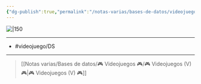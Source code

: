 ```yaml
---
{"dg-publish":true,"permalink":"/notas-varias/bases-de-datos/videojuegos/v-pokemon-negro-2/"}
---
```



![|150](https://images.igdb.com/igdb/image/upload/t_cover_big/co1z8d.jpg)

---

- #videojuego/DS

---

> [[Notas varias/Bases de datos/🎮 Videojuegos 🎮/🎮 Videojuegos (V) 🎮\|🎮 Videojuegos (V) 🎮]]